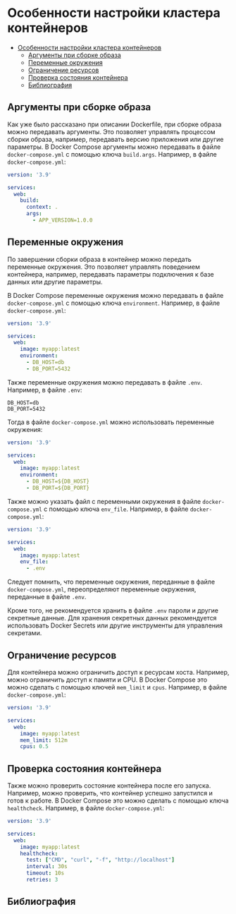 # Особенности настройки кластера контейнеров

- [Особенности настройки кластера контейнеров](#особенности-настройки-кластера-контейнеров)
  - [Аргументы при сборке образа](#аргументы-при-сборке-образа)
  - [Переменные окружения](#переменные-окружения)
  - [Ограничение ресурсов](#ограничение-ресурсов)
  - [Проверка состояния контейнера](#проверка-состояния-контейнера)
  - [Библиография](#библиография)

## Аргументы при сборке образа

Как уже было рассказано при описании Dockerfile, при сборке образа можно передавать аргументы. Это позволяет управлять процессом сборки образа, например, передавать версию приложения или другие параметры. В Docker Compose аргументы можно передавать в файле `docker-compose.yml` с помощью ключа `build.args`. Например, в файле `docker-compose.yml`:

```yaml
version: '3.9'

services:
  web:
    build:
      context: .
      args:
        - APP_VERSION=1.0.0
```

## Переменные окружения

По завершении сборки образа в контейнер можно передать переменные окружения. Это позволяет управлять поведением контейнера, например, передавать параметры подключения к базе данных или другие параметры.

В Docker Compose переменные окружения можно передавать в файле `docker-compose.yml` с помощью ключа `environment`. Например, в файле `docker-compose.yml`:

```yaml
version: '3.9'

services:
  web:
    image: myapp:latest
    environment:
      - DB_HOST=db
      - DB_PORT=5432
```

Также переменные окружения можно передавать в файле `.env`. Например, в файле `.env`:

```env
DB_HOST=db
DB_PORT=5432
```

Тогда в файле `docker-compose.yml` можно использовать переменные окружения:

```yaml
version: '3.9'

services:
  web:
    image: myapp:latest
    environment:
      - DB_HOST=${DB_HOST}
      - DB_PORT=${DB_PORT}
```

Также можно указать файл с переменными окружения в файле `docker-compose.yml` с помощью ключа `env_file`. Например, в файле `docker-compose.yml`:

```yaml
version: '3.9'

services:
  web:
    image: myapp:latest
    env_file:
      - .env
```

Следует помнить, что переменные окружения, переданные в файле `docker-compose.yml`, переопределяют переменные окружения, переданные в файле `.env`.

Кроме того, не рекомендуется хранить в файле `.env` пароли и другие секретные данные. Для хранения секретных данных рекомендуется использовать Docker Secrets или другие инструменты для управления секретами.

## Ограничение ресурсов

Для контейнера можно ограничить доступ к ресурсам хоста. Например, можно ограничить доступ к памяти и CPU. В Docker Compose это можно сделать с помощью ключей `mem_limit` и `cpus`. Например, в файле `docker-compose.yml`:

```yaml
version: '3.9'

services:
  web:
    image: myapp:latest
    mem_limit: 512m
    cpus: 0.5
```

## Проверка состояния контейнера

Также можно проверить состояние контейнера после его запуска. Например, можно проверить, что контейнер успешно запустился и готов к работе. В Docker Compose это можно сделать с помощью ключа `healthcheck`. Например, в файле `docker-compose.yml`:

```yaml
version: '3.9'

services:
  web:
    image: myapp:latest
    healthcheck:
      test: ["CMD", "curl", "-f", "http://localhost"]
      interval: 30s
      timeout: 10s
      retries: 3
```

## Библиография
